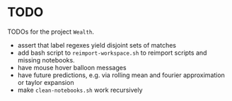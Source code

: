 # TODO
TODOs for the project `Wealth`.

- assert that label regexes yield disjoint sets of matches
- add bash script to `reimport-workspace.sh` to reimport scripts and missing notebooks.
- have mouse hover balloon messages
- have future predictions, e.g. via rolling mean and fourier approximation or taylor expansion
- make `clean-notebooks.sh` work recursively
